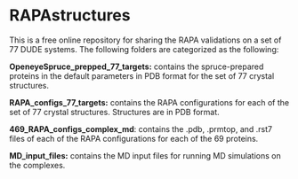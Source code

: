 # RAPAstructures

This is a free online repository for sharing the RAPA validations on a set of 77 DUDE systems. The following folders are categorized as the following:

**OpeneyeSpruce_prepped_77_targets:** contains the spruce-prepared proteins in the default parameters in PDB format for the set of 77 crystal structures.  

**RAPA_configs_77_targets:** contains the RAPA configurations for each of the set of 77 crystal structures. Structures are in PDB format.

**469_RAPA_configs_complex_md**: contains the .pdb, .prmtop, and .rst7 files of each of the RAPA configurations for each of the 69 proteins.

**MD_input_files:** contains the MD input files for running MD simulations on the complexes.
